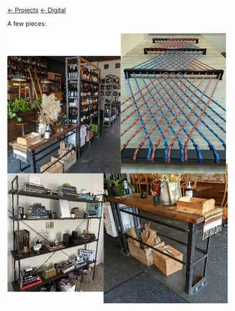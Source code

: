 [<- Projects](/projects.md)    [<- Digital](/digital.md)

A few pieces:

![all together now](/projects/all_together_now.png) 
